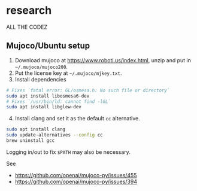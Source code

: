 # research

ALL THE CODEZ

## Mujoco/Ubuntu setup

1. Download mujoco at https://www.roboti.us/index.html, unzip and put in `~/.mujoco/mujoco200`.
2. Put the license key at `~/.mujoco/mjkey.txt`.
3. Install dependencies

```bash
# Fixes `fatal error: GL/osmesa.h: No such file or directory`
sudo apt install libosmesa6-dev
# Fixes `/usr/bin/ld: cannot find -lGL`
sudo apt install libglew-dev
```

4. Install clang and set it as the default `cc` alternative.

```bash
sudo apt install clang
sudo update-alternatives --config cc
brew uninstall gcc
```

Logging in/out to fix `$PATH` may also be necessary.

See

- https://github.com/openai/mujoco-py/issues/455
- https://github.com/openai/mujoco-py/issues/394
